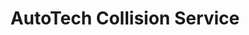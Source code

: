 ---
title: "AutoTech Collision Service"
url: /toledo/autotech-collision-service/
shop: car repair
---